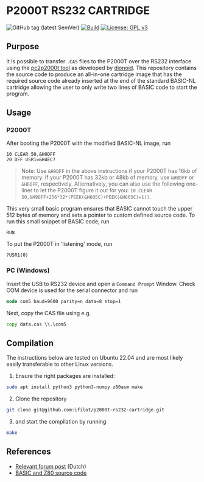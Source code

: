 # P2000T RS232 CARTRIDGE

![GitHub tag (latest SemVer)](https://img.shields.io/github/v/tag/ifilot/p2000t-rs232-cartridge?label=version)
[![Build](https://github.com/ifilot/p2000t-rs232-cartridge/actions/workflows/build.yml/badge.svg)](https://github.com/ifilot/p2000t-rs232-cartridge/actions/workflows/build.yml)
[![License: GPL v3](https://img.shields.io/badge/License-GPLv3-blue.svg)](https://www.gnu.org/licenses/gpl-3.0)

## Purpose

It is possible to transfer `.CAS` files to the P2000T over the RS232 interface
using the [pc2p2000t tool](https://github.com/p2000t/software/tree/master/utilities/pc2p2000t)
as developed by [dionoid](https://github.com/dionoid). This repository contains
the source code to produce an all-in-one cartridge image that has the required
source code already inserted at the end of the standard BASIC-NL cartridge
allowing the user to only write two lines of BASIC code to start the program.

## Usage

### P2000T

After booting the P2000T with the modified BASIC-NL image, run

```basic
10 CLEAR 50,&H9DFF
20 DEF USR1=&H4EC7
```

> Note: Use `&H9DFF` in the above instructions if your P2000T has 16kb of memory. 
> If your P2000T has 32kb or 48kb of memory, use `&HBDFF` or `&HDDFF`, respectively.
> Alternatively, you can also use the following one-liner to let the P2000T
> figure it out for you: `10 CLEAR 50,&H9DFF+256*32*(PEEK(&H605C)+PEEK(&H605C)=1))`.

This very small basic program ensures that BASIC cannot touch the upper 512 bytes
of memory and sets a pointer to custom defined source code. To run this small
snippet of BASIC code, run

```basic
RUN
```

To put the P2000T in 'listening' mode, run

```
?USR1(0)
```

### PC (Windows)

Insert the USB to RS232 device and open a `Command Prompt` Window. Check COM
device is used for the serial connector and run

```bat
mode com5 baud=9600 parity=n data=8 stop=1
```

Next, copy the CAS file using e.g.

```bat
copy data.cas \\.\com5
```

## Compilation

The instructions below are tested on Ubuntu 22.04 and are most likely easily
transferable to other Linux versions.

1. Ensure the right packages are installed:

```bash
sudo apt install python3 python3-numpy z80asm make
```

2. Clone the repository

```bash
git clone git@github.com:ifilot/p2000t-rs232-cartridge.git
```

3. and start the compilation by running

```bash
make
```

## References

* [Relevant forum post](https://www.retroforum.nl/topic/3914-philips-p2000t/page/3/?tab=comments#comment-154818) (Dutch)
* [BASIC and Z80 source code](https://github.com/p2000t/software/tree/master/utilities/pc2p2000t)
